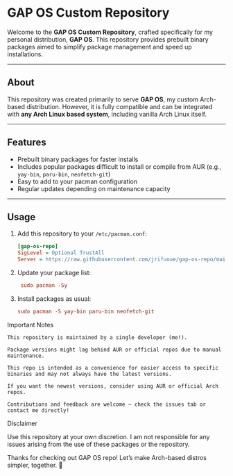 # GAP OS Custom Repository

Welcome to the **GAP OS Custom Repository**, crafted specifically for my personal distribution, **GAP OS**. This repository provides prebuilt binary packages aimed to simplify package management and speed up installations.

---

## About

This repository was created primarily to serve **GAP OS**, my custom Arch-based distribution. However, it is fully compatible and can be integrated with **any Arch Linux based system**, including vanilla Arch Linux itself.

---

## Features

- Prebuilt binary packages for faster installs  
- Includes popular packages difficult to install or compile from AUR (e.g., `yay-bin`, `paru-bin`, `neofetch-git`)  
- Easy to add to your pacman configuration  
- Regular updates depending on maintenance capacity

---

## Usage

1. Add this repository to your `/etc/pacman.conf`:

   ```ini
   [gap-os-repo]
   SigLevel = Optional TrustAll
   Server = https://raw.githubusercontent.com/jrifuoue/gap-os-repo/main/x86_64
2. Update your package list:
   ```ini
    sudo pacman -Sy

3. Install packages as usual:
    ```ini
    sudo pacman -S yay-bin paru-bin neofetch-git

Important Notes

    This repository is maintained by a single developer (me!).

    Package versions might lag behind AUR or official repos due to manual maintenance.

    This repo is intended as a convenience for easier access to specific binaries and may not always have the latest versions.

    If you want the newest versions, consider using AUR or official Arch repos.

    Contributions and feedback are welcome — check the issues tab or contact me directly!

Disclaimer

Use this repository at your own discretion. I am not responsible for any issues arising from the use of these packages or the repository.

Thanks for checking out GAP OS repo!
Let’s make Arch-based distros simpler, together. 🚀

